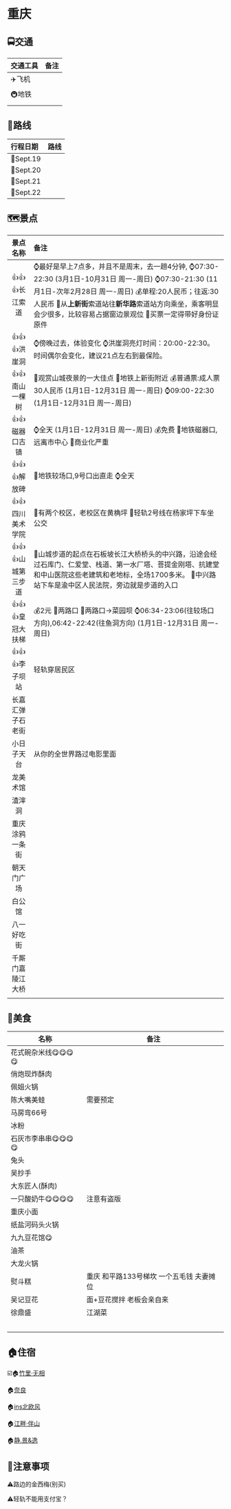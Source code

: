 # 									重庆

## 🚍交通

| 交通工具 | 备注 |
| :------- | ---- |
| ✈️飞机    |      |
| 🚇地铁    |      |
|          |      |



## 🚶路线

| 行程日期 | 路线 |
| :------- | ---- |
| 📅Sept.19 |      |
| 📅Sept.20 |      |
| 📅Sept.21 |      |
| 📅Sept.22 |      |



## 🗺️景点

|     景点名称     | 备注                                                         |
| :--------------: | :----------------------------------------------------------- |
|   👍👍👍长江索道    | ⌚最好是早上7点多，并且不是周末，去一趟4分钟,                                                                                     ⌚07:30-22:30 (3月1日-10月31日 周一-周日)                                                                                              ⌚07:30-21:30 (11月1日-次年2月28日 周一-周日)                                                                                             💰单程:20人民币；往返:30人民币                                                                                                                        📝从**上新街**索道站往**新华路**索道站方向乘坐，乘客明显会少很多，比较容易占据窗边景观位                       📝买票一定得带好身份证原件 |
|    👍👍👍洪崖洞     | ⌚傍晚过去，体验变化                                                                                                                                         ⌚洪崖洞亮灯时间：20:00-22:30。时间偶尔会变化，建议21点左右到最保险。 |
|   👍👍南山一棵树   | 📝观赏山城夜景的一大佳点                                                                                                                                  📍地铁上新街附近                                                                                                                                            💰普通票:成人票30人民币 (1月1日-12月31日 周一-周日)                                                                           ⌚09:00-22:30 (1月1日-12月31日 周一-周日) |
|   👍👍磁器口古镇   | ⌚全天 (1月1日-12月31日 周一-周日)                                                                                                           💰免费                                                                                                                                                                 📍地铁磁器口,远离市中心                                                                                                                                📝商业化严重 |
|    👍👍👍解放碑     | 📍地铁较场口,9号口出直走                                                                                                                              ⌚全天 |
|  👍👍四川美术学院  | 📝有两个校区，老校区在黄桷坪                                                                                                                     📍轻轨2号线在杨家坪下车坐公交 |
| 👍👍👍山城第三步道  | 📝山城步道的起点在石板坡长江大桥桥头的中兴路，沿途会经过石库门、仁爱堂、栈道、第一水厂塔、菩提金刚塔、抗建堂和中山医院这些老建筑和老地标，全场1700多米。                                            📍中兴路站下车是渝中区人民法院，旁边就是步道的入口 |
|  👍👍👍皇冠大扶梯   | 💰2元                                                                                                                                                                  📍两路口                                                                                                                                                           📝两路口->菜园坝                                                                                                                                           ⌚06:34-23:06(往较场口方向),06:42-22:42(往鱼洞方向) (1月1日-12月31日 周一-周日) |
|   👍👍👍李子坝站    | 轻轨穿居民区                                                 |
| 长嘉汇弹子石老街 |                                                              |
|    小日子天台    | 从你的全世界路过电影里面                                     |
|     龙美术馆     |                                                              |
|      渣滓洞      |                                                              |
|  重庆涂鸦一条街  |                                                              |
|    朝天门广场    |                                                              |
|      白公馆      |                                                              |
|    八一好吃街    |                                                              |
| 千厮门嘉陵江大桥 |                                                              |
|                  |                                                              |

## 🍲美食

| 名称             | 备注                                       |
| ---------------- | ------------------------------------------ |
| 花式碗杂米线😋😋😋😋 |                                            |
| 俏炮现炸酥肉     |                                            |
| 佩姐火锅         |                                            |
| 陈大嘴美蛙       | 需要预定                                   |
| 马房弯66号       |                                            |
| 冰粉             |                                            |
| 石灰市李串串😋😋😋😋 |                                            |
| 兔头             |                                            |
| 吴抄手           |                                            |
| 大东匠人(酥肉)   |                                            |
| 一只酸奶牛😋😋😋😋   | 注意有盗版                                 |
| 重庆小面         |                                            |
| 纸盐河码头火锅   |                                            |
| 九九豆花馆😋      |                                            |
| 油茶             |                                            |
| 大龙火锅         |                                            |
| 熨斗糕           | 重庆 和平路133号梯坎   一个五毛钱 夫妻摊位 |
| 吴记豆花         | 面+豆花搅拌  老板会亲自来                  |
| 徐鼎盛           | 江湖菜                                     |
|                  |                                            |
|                  |                                            |
|                  |                                            |
|                  |                                            |
|                  |                                            |

## 🏠住宿

☑️🏠[竹里·无相](https://www.airbnb.cn/rooms/27968223?wl_source=list&wl_id=568014390&role=wishlist_owner&adults=1&children=0&infants=0&source_impression_id=p3_1563069040_vvPA%2ByDnHKRM1uiD)

🏠[奈良](https://www.airbnb.cn/rooms/25471459?wl_source=list&wl_id=568014390&role=wishlist_owner&adults=1&children=0&infants=0&source_impression_id=p3_1563070058_%2Ba6kLHO%2FZeHb1i8t)

🏠[ins北欧风](https://www.airbnb.cn/rooms/33767800?wl_source=list&wl_id=568014390&role=wishlist_owner&adults=1&children=0&infants=0&source_impression_id=p3_1563070026_%2FHTBR6arVO%2FEdvY0)

🏠[江畔·伴山](https://www.airbnb.cn/rooms/28805451?wl_source=list&wl_id=568014390&role=wishlist_owner&adults=1&children=0&infants=0&source_impression_id=p3_1563070010_P%2FUclOxZnfnARmbW)

🏠[静.景&逸](https://www.airbnb.cn/rooms/plus/21055792?wl_source=list&wl_id=568014390&role=wishlist_owner&adults=1&children=0&infants=0&source_impression_id=p3_1563069963_rirrLA7f3O6AGdoc)

## 🚨注意事项

⚠️路边的金西梅(别买)

⚠️轻轨不能用支付宝？